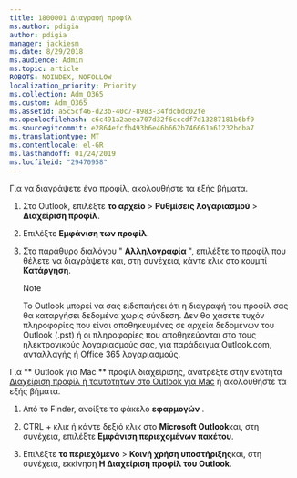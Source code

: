 ```yaml
---
title: 1800001 Διαγραφή προφίλ
ms.author: pdigia
author: pdigia
manager: jackiesm
ms.date: 8/29/2018
ms.audience: Admin
ms.topic: article
ROBOTS: NOINDEX, NOFOLLOW
localization_priority: Priority
ms.collection: Adm_O365
ms.custom: Adm_O365
ms.assetid: a5c5cf46-d23b-40c7-8983-34fdcbdc02fe
ms.openlocfilehash: c6c491a2aeea707d32f6cccdf7d13287181b6bf9
ms.sourcegitcommit: e2864efcfb493b6e46b662b746661a61232bdba7
ms.translationtype: MT
ms.contentlocale: el-GR
ms.lasthandoff: 01/24/2019
ms.locfileid: "29470958"
---
```

Για να διαγράψετε ένα προφίλ, ακολουθήστε τα εξής βήματα.
  
1. Στο Outlook, επιλέξτε **το αρχείο** \> **Ρυθμίσεις λογαριασμού** \> **Διαχείριση προφίλ**.
    
2. Επιλέξτε **Εμφάνιση των προφίλ**.
    
3. Στο παράθυρο διαλόγου " **Αλληλογραφία** ", επιλέξτε το προφίλ που θέλετε να διαγράψετε και, στη συνέχεια, κάντε κλικ στο κουμπί **Κατάργηση**.
    
    > [!NOTE]
    > Το Outlook μπορεί να σας ειδοποιήσει ότι η διαγραφή του προφίλ σας θα καταργήσει δεδομένα χωρίς σύνδεση. Δεν θα χάσετε τυχόν πληροφορίες που είναι αποθηκευμένες σε αρχεία δεδομένων του Outlook (.pst) ή οι πληροφορίες που αποθηκεύονται στο τους ηλεκτρονικούς λογαριασμούς σας, για παράδειγμα Outlook.com, ανταλλαγής ή Office 365 λογαριασμούς. 
  
Για ** Outlook για Mac ** προφίλ διαχείρισης, ανατρέξτε στην ενότητα [Διαχείριση προφίλ ή ταυτοτήτων στο Outlook για Mac](https://support.office.com/article/fed2a955-74df-4a24-bef6-78a426958c4c.aspx) ή ακολουθήστε τα εξής βήματα. 
  
1. Από το Finder, ανοίξτε το φάκελο **εφαρμογών** . 
    
2. CTRL + κλικ ή κάντε δεξιό κλικ στο **Microsoft Outlook**και, στη συνέχεια, επιλέξτε **Εμφάνιση περιεχομένων πακέτου**.
    
3. Επιλέξτε **το περιεχόμενο** \> **Κοινή χρήση υποστήριξης**και, στη συνέχεια, εκκίνηση **Η Διαχείριση προφίλ του Outlook**.
    

